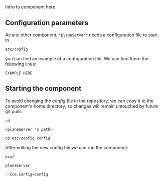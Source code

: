 ```
```
#
``` planeServer
```
Intro to component here


## Configuration parameters
As any other component,
``` *planeServer* ```
needs a configuration file to start. In

    etc/config

you can find an example of a configuration file. We can find there the following lines:

    EXAMPLE HERE


## Starting the component
To avoid changing the *config* file in the repository, we can copy it to the component's home directory, so changes will remain untouched by future git pulls:

    cd

``` <planeServer 's path> ```

    cp etc/config config

After editing the new config file we can run the component:

    bin/

```planeServer ```

    --Ice.Config=config
